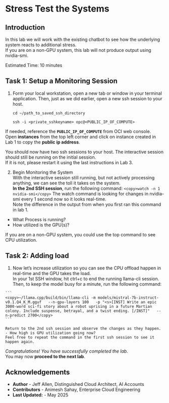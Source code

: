 # Stress Test the Systems

## Introduction

In this lab we will work with the existing chatbot to see how the underlying system reacts to additional stress.  
If you are on a non-GPU system, this lab will not produce output using nvidia-smi. 

Estimated Time: 10 minutes

## Task 1: Setup a Monitoring Session

1. Form your local workstation, open a new tab or window in your terminal application. Then, just as we did earlier, open a new ssh session to your host. 

    ```
    cd ~/path_to_saved_ssh_directory
    
    ```

    ```
    ssh -i <private_sshkeyname> opc@<PUBLIC_IP_OF_COMPUTE>
    ```

 If needed, reference the **```PUBLIC_IP_OF_COMPUTE```** from OCI web console.  
Open **instances** from the top left corner and click on instance created in Lab 1 to copy the **public ip address**.

You should now have two ssh sessions to your host. The interactive session should still be running on the initial session.  
If it is not, please restart it using the last instructions in Lab 3. 

2.  Begin Monitoring the System  
With the interactive session still running, but not actively processing anything, we can see the toll it takes on the system.  
**In the 2nd SSH session**, run the following command:
            ```
            <copy>watch -n 1 nvidia-smi</copy>
            ```
The watch command is looking for changes in nvidia-smi every 1 second now so it looks real-time.  
Note the difference in the output from when you first ran this command in lab 1.  

- What Process is running?
- How utilized is the GPU(s)?  

If you are on a non-GPU system, you could use the top command to see CPU utilization. 

## Task 2: Adding load

1.    Now let’s increase utilization so you can see the CPU offload happen in real-time and the GPU takes the load.  
    In your 1st SSH window, hit ctrl+c to end the running llama-cli session.  
    Then, to keep the model busy for a minute, run the following command:  

    ```
    <copy>~/llama.cpp/build/bin/llama-cli -m models/mistral-7b-instruct-v0.1.Q4_K_M.gguf   --n-gpu-layers 100   -p "<s>[INST] Write an epic 3000-word sci-fi story about a robot uprising in a future Martian colony. Include suspense, betrayal, and a twist ending. [/INST]"   --n-predict 2700</copy>
    ```

    Return to the 2nd ssh session and observe the changes as they happen. 
    - How high is GPU utilization going now?  
    Feel free to repeat the command in the first ssh session to see it happen again.  


*Congratulations! You have successfully completed the lab.*<br/>
You may now **proceed to the next lab**.


## Acknowledgements
* **Author** - Jeff Allen, Distinguished Cloud Architect, AI Accounts
* **Contributors** -  Animesh Sahay, Enterprise Cloud Engineering
* **Last Updated:** - May 2025

